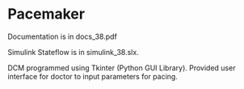 # Pacemaker

Documentation is in docs_38.pdf

Simulink Stateflow is in simulink_38.slx.

DCM programmed using Tkinter (Python GUI Library). Provided user interface for doctor to input parameters for pacing.
